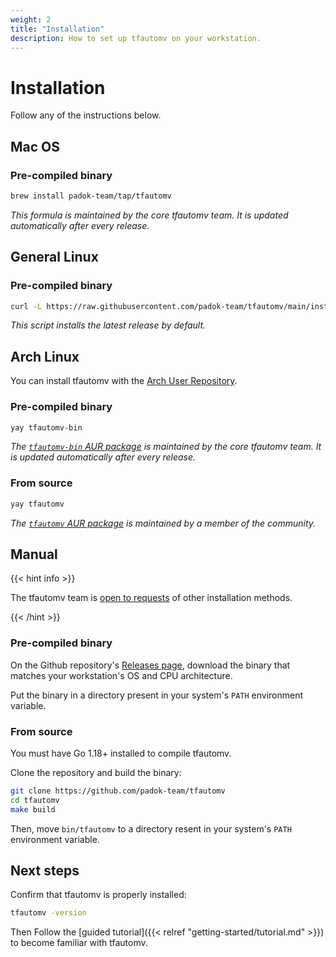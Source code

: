 ```yaml
---
weight: 2
title: "Installation"
description: How to set up tfautomv on your workstation.
---
```


# Installation

Follow any of the instructions below.

## Mac OS

### Pre-compiled binary

```bash
brew install padok-team/tap/tfautomv
```

_This formula is maintained by the core tfautomv team. It is updated
automatically after every release._

## General Linux

### Pre-compiled binary

```bash
curl -L https://raw.githubusercontent.com/padok-team/tfautomv/main/install.sh | bash
```

_This script installs the latest release by default._

## Arch Linux

You can install tfautomv with the [Arch User Repository](https://wiki.archlinux.org/title/Arch_User_Repository).

### Pre-compiled binary

```bash
yay tfautomv-bin
```

_The [`tfautomv-bin` AUR package](https://aur.archlinux.org/packages/tfautomv-bin)
is maintained by the core tfautomv team. It is updated automatically after every
release._

### From source

```bash
yay tfautomv
```

_The [`tfautomv` AUR package](https://aur.archlinux.org/packages/tfautomv) is
maintained by a member of the community._

## Manual

{{< hint info >}}

The tfautomv team is [open to requests](https://github.com/padok-team/tfautomv/issues)
of other installation methods.

{{< /hint >}}

### Pre-compiled binary

On the Github repository's [Releases page](https://github.com/padok-team/tfautomv/releases),
download the binary that matches your workstation's OS and CPU architecture.

Put the binary in a directory present in your system's `PATH` environment
variable.

### From source

You must have Go 1.18+ installed to compile tfautomv.

Clone the repository and build the binary:

```bash
git clone https://github.com/padok-team/tfautomv
cd tfautomv
make build
```

Then, move `bin/tfautomv` to a directory resent in your system's `PATH`
environment variable.

## Next steps

Confirm that tfautomv is properly installed:

```bash
tfautomv -version
```

Then Follow the [guided tutorial]({{< relref "getting-started/tutorial.md" >}})
to become familiar with tfautomv.
